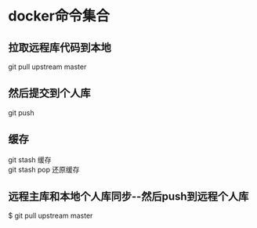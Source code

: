 # docker命令集合

## 拉取远程库代码到本地

git  pull upstream master  

## 然后提交到个人库

git push  

## 缓存

git stash  缓存  
git stash pop  还原缓存  

## 远程主库和本地个人库同步--然后push到远程个人库
$ git pull upstream master

